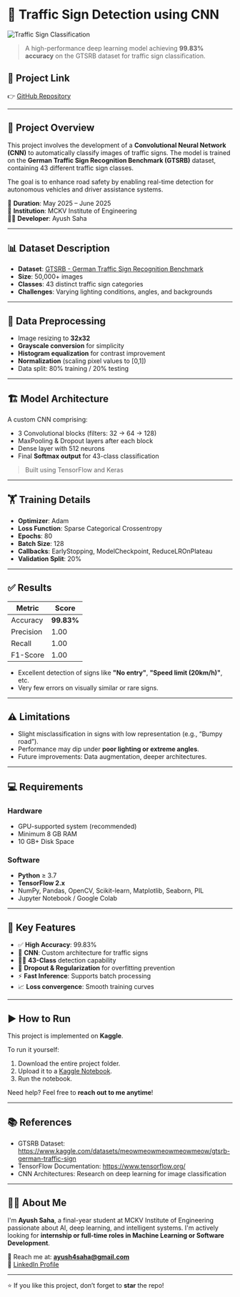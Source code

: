 # 🚦 Traffic Sign Detection using CNN

![Traffic Sign Classification](https://upload.wikimedia.org/wikipedia/commons/1/16/UK_traffic_sign_602.svg.png)

> A high-performance deep learning model achieving **99.83% accuracy** on the GTSRB dataset for traffic sign classification.

## 🔗 Project Link

👉 [GitHub Repository](https://github.com/Ayushsaha004/Traffic-Sign-Detector-)

---

## 📌 Project Overview

This project involves the development of a **Convolutional Neural Network (CNN)** to automatically classify images of traffic signs. The model is trained on the **German Traffic Sign Recognition Benchmark (GTSRB)** dataset, containing 43 different traffic sign classes.

The goal is to enhance road safety by enabling real-time detection for autonomous vehicles and driver assistance systems.

📅 **Duration**: May 2025 – June 2025  
🏫 **Institution**: MCKV Institute of Engineering  
👨‍💻 **Developer**: Ayush Saha

---

## 📊 Dataset Description

- **Dataset**: [GTSRB - German Traffic Sign Recognition Benchmark](https://www.kaggle.com/datasets/meowmeowmeowmeowmeow/gtsrb-german-traffic-sign)
- **Size**: 50,000+ images
- **Classes**: 43 distinct traffic sign categories
- **Challenges**: Varying lighting conditions, angles, and backgrounds

---

## 🧹 Data Preprocessing

- Image resizing to **32x32**
- **Grayscale conversion** for simplicity
- **Histogram equalization** for contrast improvement
- **Normalization** (scaling pixel values to [0,1])
- Data split: 80% training / 20% testing

---

## 🏗️ Model Architecture

A custom CNN comprising:

- 3 Convolutional blocks (filters: 32 → 64 → 128)
- MaxPooling & Dropout layers after each block
- Dense layer with 512 neurons
- Final **Softmax output** for 43-class classification

> Built using TensorFlow and Keras

---

## 🏋️ Training Details

- **Optimizer**: Adam  
- **Loss Function**: Sparse Categorical Crossentropy  
- **Epochs**: 80  
- **Batch Size**: 128  
- **Callbacks**: EarlyStopping, ModelCheckpoint, ReduceLROnPlateau  
- **Validation Split**: 20%

---

## ✅ Results

| Metric     | Score    |
|------------|----------|
| Accuracy   | **99.83%** |
| Precision  | 1.00     |
| Recall     | 1.00     |
| F1-Score   | 1.00     |

- Excellent detection of signs like **"No entry"**, **"Speed limit (20km/h)"**, etc.
- Very few errors on visually similar or rare signs.

---

## ⚠️ Limitations

- Slight misclassification in signs with low representation (e.g., “Bumpy road”).
- Performance may dip under **poor lighting or extreme angles**.
- Future improvements: Data augmentation, deeper architectures.

---

## 💻 Requirements

### Hardware
- GPU-supported system (recommended)
- Minimum 8 GB RAM
- 10 GB+ Disk Space

### Software
- **Python** ≥ 3.7
- **TensorFlow 2.x**
- NumPy, Pandas, OpenCV, Scikit-learn, Matplotlib, Seaborn, PIL
- Jupyter Notebook / Google Colab

---

## 🚀 Key Features

- ✅ **High Accuracy**: 99.83%
- 🧠 **CNN**: Custom architecture for traffic signs
- 🕵️‍♂️ **43-Class** detection capability
- 🔁 **Dropout & Regularization** for overfitting prevention
- ⚡ **Fast Inference**: Supports batch processing
- 📈 **Loss convergence**: Smooth training curves

---

## ▶️ How to Run

This project is implemented on **Kaggle**.

To run it yourself:

1. Download the entire project folder.
2. Upload it to a [Kaggle Notebook](https://www.kaggle.com/code).
3. Run the notebook.

Need help? Feel free to **reach out to me anytime**!

---

## 📚 References

- GTSRB Dataset: https://www.kaggle.com/datasets/meowmeowmeowmeowmeow/gtsrb-german-traffic-sign
- TensorFlow Documentation: https://www.tensorflow.org/
- CNN Architectures: Research on deep learning for image classification

---

## 🙋‍♂️ About Me

I'm **Ayush Saha**, a final-year student at MCKV Institute of Engineering passionate about AI, deep learning, and intelligent systems. I'm actively looking for **internship or full-time roles in Machine Learning or Software Development**.

📧 Reach me at: **ayush4saha@gmail.com**  
🔗 [LinkedIn Profile](https://www.linkedin.com/in/ayush-saha-668204300/)

---

⭐ If you like this project, don’t forget to **star** the repo!
